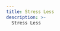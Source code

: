 ```yaml
---
title: Stress Less
description: >-
  Stress Less































































































































































































































































































































































































































































































































































































































































































































































































































































































































































































































































































































































































































































































































































































































































































































































































































































































































































































































































































































































































































































































































   Have difficulty relaxing?  Looking for more calm and tranquility?  Come learn































































































































































































































































































































































































































































































































  ways to relax and enjoy a more balanced life.  You’ll experience relaxation and
  stress-reduction techniques that you can easily incorporate into your
  life.   (60 minutes) Taught by Jen Strating, Fort Collins Biofeedback.

































































































































































































































































































































































































































































































































































































































































































































































































































































































































































































































































  http://fortcollinsbiofeedback.com/
date: 2016-10-15 14:00:00
time: '2:00 pm'
venue: Downtown Artery
space: Upstairs
artist_image_path: /uploads/fort collins biofeedback logo.jpg
---
```



Have difficulty relaxing?  Looking for more calm and tranquility?  Come learn ways to relax and enjoy a more balanced life.  You’ll experience relaxation and stress-reduction techniques that you can easily incorporate into your life.   (60 minutes)